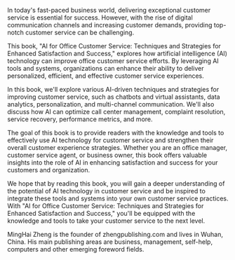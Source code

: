 
In today's fast-paced business world, delivering exceptional customer service is essential for success. However, with the rise of digital communication channels and increasing customer demands, providing top-notch customer service can be challenging.

This book, "AI for Office Customer Service: Techniques and Strategies for Enhanced Satisfaction and Success," explores how artificial intelligence (AI) technology can improve office customer service efforts. By leveraging AI tools and systems, organizations can enhance their ability to deliver personalized, efficient, and effective customer service experiences.

In this book, we'll explore various AI-driven techniques and strategies for improving customer service, such as chatbots and virtual assistants, data analytics, personalization, and multi-channel communication. We'll also discuss how AI can optimize call center management, complaint resolution, service recovery, performance metrics, and more.

The goal of this book is to provide readers with the knowledge and tools to effectively use AI technology for customer service and strengthen their overall customer experience strategies. Whether you are an office manager, customer service agent, or business owner, this book offers valuable insights into the role of AI in enhancing satisfaction and success for your customers and organization.

We hope that by reading this book, you will gain a deeper understanding of the potential of AI technology in customer service and be inspired to integrate these tools and systems into your own customer service practices. With "AI for Office Customer Service: Techniques and Strategies for Enhanced Satisfaction and Success," you'll be equipped with the knowledge and tools to take your customer service to the next level.

MingHai Zheng is the founder of zhengpublishing.com and lives in Wuhan, China. His main publishing areas are business, management, self-help, computers and other emerging foreword fields.
